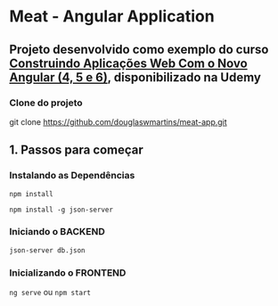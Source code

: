 # Meat - Angular Application

## Projeto desenvolvido como exemplo do curso [Construindo Aplicações Web Com o Novo Angular (4, 5 e 6)](https://www.udemy.com/course/angular-pt/), disponibilizado na Udemy

### Clone do projeto

git clone <https://github.com/douglaswmartins/meat-app.git>

## 1. Passos para começar

### Instalando as Dependências

`npm install`

`npm install -g json-server`

### Iniciando o BACKEND

`json-server db.json`

### Inicializando o FRONTEND

`ng serve` ou `npm start`
